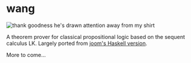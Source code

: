 # wang

![thank goodness he's drawn attention away from my shirt](http://www.harrisonrbrown.com/images/wang.jpg)

A theorem prover for classical propositional logic based on the sequent calculus LK. Largely ported from [joom's Haskell version](https://github.com/joom/WangsAlgorithm).

More to come...